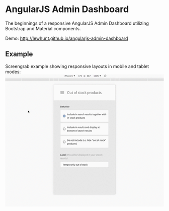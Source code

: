 # AngularJS Admin Dashboard
The beginnings of a responsive AngularJS Admin Dashboard utilizing Bootstrap and Material components. 

Demo: http://lewhunt.github.io/angularjs-admin-dashboard

## Example
Screengrab example showing responsive layouts in mobile and tablet modes:
![Example](dashboard.gif)
